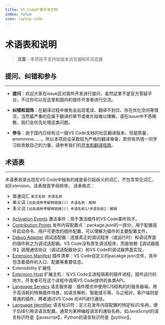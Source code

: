 ```yaml
---
title: VS Code扩展开发文档
index: false
icon: laptop-code
---
```



# 术语表和说明

> **注意**：本项目不支持低版本浏览器和IE浏览器

## 提问、纠错和参与
---
- **提问**：欢迎大家在issue区对插件开发进行提问，虽然这里不是官方答疑平台，不过你可以在这里和国内的插件开发者进行交流。

- **纠错和润饰**：在翻译过程中难免会出现笔误、翻译不到位、存在优化空间等情况，当然最严重的应属于翻译的章节或者片段难以理解，请在issue中不吝赐教，我们会优先处理这类问题。

- **参与**：由于国内已经有过一版VS Code文档的社区翻译版本，但是质量，emmmmm……，所以本项目会采取较为严格的翻译审查，若你有热情一同学习和贡献自己的力量，请参考我们的[开发和翻译指南](https://github.com/Liiked/VS-Code-Extension-Doc-ZH)。

## 术语表
---
术语表收录出现在VS Code中独有的或是易引起歧义的词汇，不包含常见词汇，如Extension。该表按首字母排序。
该表格式：
- 普通词汇 `英文名称 术语名称`
- 单义词 `[出处或参考解释链接]() 术语名称：解释`
- 多义词 `[出处或参考解释链接]() 术语名称1/术语名称2：解释`

[terms]: 该术语表是术语表插件的源数据，激活术语表插件的关键字即下述链接后的文字请用逗号分隔，术语描述则是冒号后面的内容

- [Activation Events](https://code.visualstudio.com/docs/extensionAPI/overview) 激活事件：用于激活插件的VS Code事件钩子。
- [Contribution Points](https://code.visualstudio.com/docs/extensionAPI/overview) 发布内容配置点：package.json的一部分，用于配置插件启动命令、用户可更改的插件配置，可以理解为插件的主要配置文件。
- [Debug Adapter](https://code.visualstudio.com/docs/extensions/overview#_language-servers) 调试适配器：连接真正的调试程序（或运行时）和调试界面的插件称之为调试适配器。VS Code没有原生调试程序，而是依赖【调试器插件】调用通信协议（调试适配器协议）和VS Code的调试器界面实现。
- [Extension Manifest](https://code.visualstudio.com/docs/extensionAPI/overview) 插件清单：VS Code自定义的pacakge.json文件，其中包含着插件的入口、配置等重要信息。
- Extensibility 扩展性
- [Extension Host](https://code.visualstudio.com/docs/extensionAPI/patterns-and-principles) 扩展主机：与VS Code主进程隔离的插件进程，插件运行的地方，开发者可在这个进程中调用VS Code提供的各类API。
- [Language Servers](https://code.visualstudio.com/docs/extensions/overview#_language-servers) 语言服务器：插件模式中使用C/S结构的的服务器端，用于高消耗的特殊插件场景，如语言解析、智能提示等。与之相对，客户端则是普通的插件，两者通过VS Code 的API进行通信。
- [Language Identifier](https://code.visualstudio.com/docs/languages/identifiers) 语言标识符：定义在发布内容配置的特定标识/名称，便于后续引用该语言配置。通常为某种编程语言的通俗名称，如JavaScript的语言标识符是【javascript】，Python的语言标识符是【python】。


